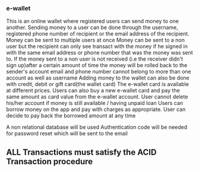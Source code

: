 ### e-wallet

This is an online wallet where registered users can send money to one another.
Sending money to a user can be done through the username, registered phone number of recipient or the email address of the recipient.
Money can be sent to multiple users at once
Money can be sent to a non user but the recipient can only see transact with the money if he signed in with the same email address or phone number that was the money was sent to.
 If the money sent to a non user is not received (i.e the receiver didn't sign up)after a certain amount of time the money will be rolled back to the sender's account
 email and phone number cannot belong to more than one account as well as username
 Adding money to the wallet can also be done with credit, debit or gift card(the wallet card)
 The e-wallet card is available at different prices.
 Users can also buy a new e-wallet card and pay the same amount as card value from the e-wallet account.
 User cannot delete his/her account if money is still available / having unpaid loan
 Users can borrow money on the app and pay with charges as appropriate.
 User can decide to pay back the borrowed amount at any time

 A non relational database will be used
 Authentication code will be needed for password reset which will be sent to the email
 

## ALL Transactions must satisfy the ACID Transaction procedure
